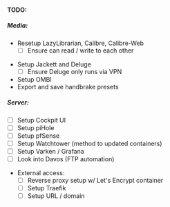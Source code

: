#### TODO:


##### Media:
- Resetup LazyLibrarian, Calibre, Calibre-Web
    - [ ] Ensure can read / write to each other
* Setup Jackett and Deluge
    - [ ] Ensure Deluge only runs via VPN
* Setup OMBI
* Export and save handbrake presets



##### Server:
- [ ] Setup Cockpit UI
- [ ] Setup piHole
- [ ] Setup pfSense
- [ ] Setup Watchtower (method to updated containers)
- [ ] Setup Varken / Grafana
- [ ] Look into Davos (FTP automation)
- External access: 
    - [ ] Reverse proxy setup w/ Let's Encrypt container
    - [ ] Setup Traefik
    - [ ] Setup URL / domain